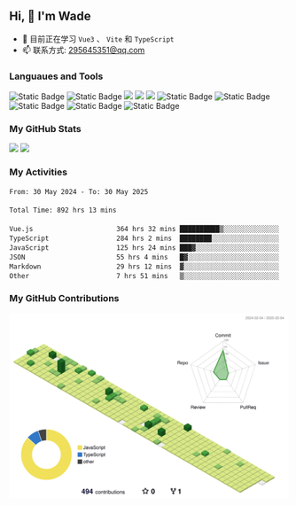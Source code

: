 ## Hi, 👋 I'm Wade

- 🌱 目前正在学习 `Vue3` 、 `Vite` 和 `TypeScript`
- 📫 联系方式: 295645351@qq.com

### Languaues and Tools

<span > 
  <img alt="Static Badge" src="https://img.shields.io/badge/Vue-%2342b883?style=flat-square&logo=Vue&logoColor=%23fff"> 
  <img alt="Static Badge" src="https://img.shields.io/badge/TypeScript-%230072b3?style=flat-square&logo=TypeScript&logoColor=%23fff"> 
  <img src="https://img.shields.io/badge/-JavaScript-F7DF1E?style=flat-square&logo=javascript&logoColor=white" /> 
  <img src="https://img.shields.io/badge/-HTML5-E34F26?style=flat-square&logo=html5&logoColor=white" /> 
  <img src="https://img.shields.io/badge/-CSS3-1572B6?style=flat-square&logo=css3" /> 
  <img alt="Static Badge" src="https://img.shields.io/badge/Webpack-%230072b3?style=flat-square&logo=webpack&logoColor=%23fff"> 
  <img alt="Static Badge" src="https://img.shields.io/badge/Vite-%239a60fe?style=flat-square&logo=vite&logoColor=%23fff"> 
  <img alt="Static Badge" src="https://img.shields.io/badge/Sass-%23c66394?style=flat-square&logo=Sass&logoColor=%23fff"> 
  <img alt="Static Badge" src="https://img.shields.io/badge/Visual_Studio_Code-007ACC?style=flat-square&logo=Visual-Studio-Code&logoColor=white"> 
  <img alt="Static Badge" src="https://img.shields.io/badge/Git-F05032?style=flat-square&logo=Git&logoColor=white">  
</span>


### My GitHub Stats

<div align="left">
  <img src="https://github-readme-stats.vercel.app/api?username=Cwd295645351&show_icons=true" /> 
  <img src="https://github-readme-stats.vercel.app/api/top-langs/?username=Cwd295645351&layout=compact&langs_count=6&text_color=000&icon_color=fff&theme=graywhite" />
</div>

### My Activities

<!--START_SECTION:waka-->

```txt
From: 30 May 2024 - To: 30 May 2025

Total Time: 892 hrs 13 mins

Vue.js                     364 hrs 32 mins ██████████▒░░░░░░░░░░░░░░   40.86 %
TypeScript                 284 hrs 2 mins  ████████░░░░░░░░░░░░░░░░░   31.84 %
JavaScript                 125 hrs 24 mins ███▓░░░░░░░░░░░░░░░░░░░░░   14.06 %
JSON                       55 hrs 4 mins   █▓░░░░░░░░░░░░░░░░░░░░░░░   06.17 %
Markdown                   29 hrs 12 mins  ▓░░░░░░░░░░░░░░░░░░░░░░░░   03.27 %
Other                      7 hrs 51 mins   ▒░░░░░░░░░░░░░░░░░░░░░░░░   00.88 %
```

<!--END_SECTION:waka-->

### My GitHub Contributions

![](./profile-3d-contrib/profile-green-animate.svg)
